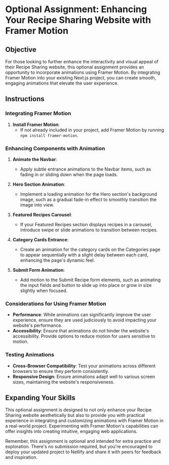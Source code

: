 # Optional Assignment: Enhancing Your Recipe Sharing Website with Framer Motion

## Objective

For those looking to further enhance the interactivity and visual appeal of their Recipe Sharing website, this optional assignment provides an opportunity to incorporate animations using Framer Motion. By integrating Framer Motion into your existing Next.js project, you can create smooth, engaging animations that elevate the user experience.

## Instructions

### Integrating Framer Motion

1. **Install Framer Motion**:
   - If not already included in your project, add Framer Motion by running `npm install framer-motion`.

### Enhancing Components with Animation

1. **Animate the Navbar**:

   - Apply subtle entrance animations to the Navbar items, such as fading in or sliding down when the page loads.

2. **Hero Section Animation**:

   - Implement a loading animation for the Hero section's background image, such as a gradual fade-in effect to smoothly transition the image into view.

3. **Featured Recipes Carousel**:

   - If your Featured Recipes section displays recipes in a carousel, introduce swipe or slide animations to transition between recipes.

4. **Category Cards Entrance**:

   - Create an animation for the category cards on the Categories page to appear sequentially with a slight delay between each card, enhancing the page's dynamic feel.

5. **Submit Form Animation**:
   - Add motion to the Submit Recipe form elements, such as animating the input fields and button to slide up into place or grow in size slightly when focused.

### Considerations for Using Framer Motion

- **Performance**: While animations can significantly improve the user experience, ensure they are used judiciously to avoid impacting your website's performance.
- **Accessibility**: Ensure that animations do not hinder the website's accessibility. Provide options to reduce motion for users sensitive to motion.

### Testing Animations

- **Cross-Browser Compatibility**: Test your animations across different browsers to ensure they perform consistently.
- **Responsive Design**: Ensure animations adapt well to various screen sizes, maintaining the website's responsiveness.

## Expanding Your Skills

This optional assignment is designed to not only enhance your Recipe Sharing website aesthetically but also to provide you with practical experience in integrating and customizing animations with Framer Motion in a real-world project. Experimenting with Framer Motion's capabilities can offer insights into creating intuitive, engaging web applications.

Remember, this assignment is optional and intended for extra practice and exploration. There's no submission required, but you're encouraged to deploy your updated project to Netlify and share it with peers for feedback and inspiration.
